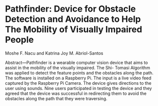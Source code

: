# Pathfinder: Device for Obstacle Detection and Avoidance to Help The Mobility of Visually Impaired People

Moshe F. Nacu and Katrina Joy M. Abriol-Santos

Abstract—Pathfinder is a wearable computer vision device that
aims to assist in the mobility of the visually impaired. The Shi-
Tomasi Algorithm was applied to detect the feature points and the
obstacles along the path. The software is installed on a Raspberry
Pi. The input is a live video feed captured by the Raspberry Pi
Camera. The device gives directions to the user using sounds.
Nine users participated in testing the device and they agreed
that the device was successful in redirecting them to avoid the
obstacles along the path that they were traversing.
